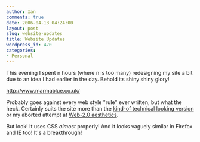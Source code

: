 ```yaml
---
author: Ian
comments: true
date: 2006-04-13 04:24:00
layout: post
slug: website-updates
title: Website Updates
wordpress_id: 470
categories:
- Personal
---
```


This evening I spent n hours (where n is too many) redesigning my site a bit due to an idea I had earlier in the day.  Behold its shiny shiny glory!  

<a href="http://www.marmablue.co.uk/">http://www.marmablue.co.uk/</a>  

Probably goes against every web style "rule" ever written, but what the heck.  Certainly suits the site more than the <a href="http://www.marmablue.co.uk/index.php?title=Main_Page&useskin=onlydreaming">kind-of technical looking version</a> or my aborted attempt at <a href="http://www.marmablue.co.uk/index.php?title=Main_Page&useskin=onlydreaming2">Web-2.0 aesthetics</a>.  

But look!  It uses CSS *almost* properly!  And it looks vaguely similar in Firefox and IE too!  It's a breakthrough!
